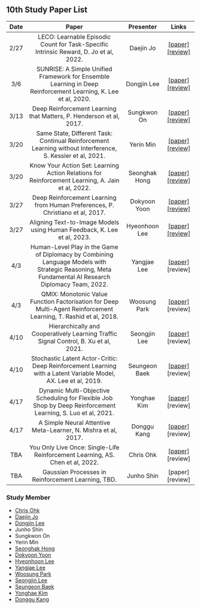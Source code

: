 ## 10th Study Paper List

Date | Paper | Presenter | Links
:---: | :---: | :---: | :---:
2/27 | LECO: Learnable Episodic Count for Task-Specific Intrinsic Reward, D. Jo et al, 2022. | Daejin Jo | [[paper]](https://arxiv.org/pdf/2210.05409.pdf) [[review]](./230227%20-%20LECO%2C%20Learnable%20Episodic%20Count%20for%20Task-Specific%20Intrinsic%20Reward%2C%20D.%20Jo%20et%20al%2C%202022.pdf)
3/6 | SUNRISE: A Simple Unified Framework for Ensemble Learning in Deep Reinforcement Learning, K. Lee et al, 2020. | Dongjin Lee | [[paper]](https://arxiv.org/pdf/2007.04938.pdf) [[review]](./230306%20-%20SUNRISE%2C%20A%20Simple%20Unified%20Framework%20for%20Ensemble%20Learning%20in%20Deep%20Reinforcement%20Learning%2C%20K.%20Lee%20et%20al%2C%202020.pdf)
3/13 | Deep Reinforcement Learning that Matters, P. Henderson et al, 2017. | Sungkwon On | [[paper]](https://arxiv.org/pdf/1709.06560.pdf) [[review]](./230313%20-%20Deep%20Reinforcement%20Learning%20that%20Matters%2C%20P.%20Henderson%20et%20al%2C%202017.pdf)
3/20 | Same State, Different Task: Continual Reinforcement Learning without Interference, S. Kessler et al, 2021. | Yerin Min | [[paper]](https://arxiv.org/pdf/2106.02940.pdf) [[review]](./230320%20-%20Same%20State%2C%20Different%20Task%2C%20Continual%20Reinforcement%20Learning%20without%20Interference%2C%20S.%20Kessler%20et%20al%2C%202021.pdf)
3/20 | Know Your Action Set: Learning Action Relations for Reinforcement Learning, A. Jain et al, 2022. | Seonghak Hong | [[paper]](https://openreview.net/pdf?id=MljXVdp4A3N) [[review]](./230320%20-%20Know%20Your%20Action%20Set%2C%20Learning%20Action%20Relations%20for%20Reinforcement%20Learning%2C%20A.%20Jain%20et%20al%2C%202022.pdf)
3/27 | Deep Reinforcement Learning from Human Preferences, P. Christiano et al, 2017. | Dokyoon Yoon | [[paper]](https://arxiv.org/pdf/1706.03741.pdf) [[review]](./230327%20-%20Deep%20Reinforcement%20Learning%20from%20Human%20Preferences%2C%20P.%20Christiano%20et%20al%2C%202017.pdf)
3/27 | Aligning Text-to-Image Models using Human Feedback, K. Lee et al, 2023. | Hyeonhoon Lee | [[paper]](https://arxiv.org/pdf/2302.12192.pdf) [[review]](./230327%20-%20Aligning%20Text-to-Image%20Models%20using%20Human%20Feedback%2C%20K.%20Lee%20et%20al%2C%202023.pdf)
4/3 | Human-Level Play in the Game of Diplomacy by Combining Language Models with Strategic Reasoning, Meta Fundamental AI Research Diplomacy Team, 2022. | Yangjae Lee | [[paper]](https://www.science.org/doi/10.1126/science.ade9097) [review]
4/3 | QMIX: Monotonic Value Function Factorisation for Deep Multi-Agent Reinforcement Learning, T. Rashid et al, 2018. | Woosung Park | [[paper]](https://arxiv.org/pdf/1803.11485.pdf) [review]
4/10 | Hierarchically and Cooperatively Learning Traffic Signal Control, B. Xu et al, 2021. | Seongjin Lee | [[paper]](https://ojs.aaai.org/index.php/AAAI/article/view/16147) [review]
4/10 | Stochastic Latent Actor-Critic: Deep Reinforcement Learning with a Latent Variable Model, AX. Lee et al, 2019. | Seungeon Baek | [[paper]](https://arxiv.org/pdf/1907.00953.pdf) [review]
4/17 | Dynamic Multi-Objective Scheduling for Flexible Job Shop by Deep Reinforcement Learning, S. Luo et al, 2021. | Yonghae Kim | [[paper]](https://www.sciencedirect.com/science/article/abs/pii/S0360835221003934) [review]
4/17 | A Simple Neural Attentive Meta-Learner, N. Mishra et al, 2017. | Donggu Kang | [[paper]](https://arxiv.org/pdf/1707.03141.pdf) [review]
TBA | You Only Live Once: Single-Life Reinforcement Learning, AS. Chen et al, 2022. | Chris Ohk | [[paper]](https://arxiv.org/pdf/2210.08863.pdf) [review]
TBA | Gaussian Processes in Reinforcement Learning, TBD. | Junho Shin | [paper] [review]

### Study Member

* [Chris Ohk](https://github.com/utilForever)
* [Daejin Jo](https://github.com/twidddj)
* [Dongjin Lee](https://github.com/HiddenBeginner)
* Junho Shin
* Sungkwon On
* Yerin Min
* [Seonghak Hong](https://github.com/hong-sh)
* [Dokyoon Yoon](https://github.com/leeloolee)
* [Hyeonhoon Lee](https://github.com/HyeonhoonLee)
* [Yangjae Lee](https://github.com/yayaja11)
* [Woosung Park](https://github.com/helpingstar)
* [Seongjin Lee](https://github.com/S2eongjin)
* [Seungeon Baek](https://github.com/SeungeonBaek)
* [Yonghae Kim](https://github.com/MarinePrivate)
* [Donggu Kang](https://github.com/HERIUN)
